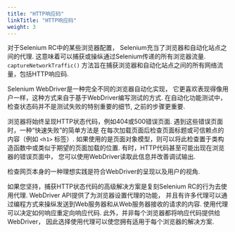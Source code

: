 ```yaml
---
title: "HTTP响应码"
linkTitle: "HTTP响应码"
weight: 3
---
```


对于Selenium RC中的某些浏览器配置，
Selenium充当了浏览器和自动化站点之间的代理.
这意味着可以捕获或操纵通过Selenium传递的所有浏览器流量.
 `captureNetworkTraffic()` 方法旨在捕获浏览器和自动化站点之间的所有网络流量，包括HTTP响应码.

Selenium WebDriver是一种完全不同的浏览器自动化实现，
它更喜欢表现得像用户一样，这种方式来自于基于WebDriver编写测试的方式.
在自动化功能测试中，检查状态码并不是测试失败的特别重要的细节, 之前的步骤更重要.

浏览器将始终呈现HTTP状态代码，例如404或500错误页面. 
遇到这些错误页面时，一种“快速失败”的简单方法是
在每次加载页面后检查页面标题或可信赖点的内容（例如 `<h1>` 标签）. 
如果使用的是页面对象模型，则可以将此检查置于类构造函数中或类似于期望的页面加载的位置. 
有时，HTTP代码甚至可能出现在浏览器的错误页面中，
您可以使用WebDriver读取此信息并改善调试输出.

检查网页本身的一种理想实践是符合WebDriver的呈现以及用户的视角.

如果您坚持，捕获HTTP状态代码的高级解决方案是复刻Selenium RC的行为去使用代理. 
WebDriver API提供了为浏览器设置代理的功能，
并且有许多代理可以通过编程方式来操纵发送到Web服务器和从Web服务器接收的请求的内容. 
使用代理可以决定如何响应重定向响应代码. 
此外，并非每个浏览器都将响应代码提供给WebDriver，
因此选择使用代理可以使您拥有适用于每个浏览器的解决方案.
